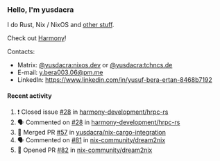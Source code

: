 ### Hello, I'm yusdacra

I do Rust, Nix / NixOS and [other stuff](https://yusdacra.gitlab.io/about).

Check out [Harmony](https://github.com/harmony-development)!

Contacts:
- Matrix: [@yusdacra:nixos.dev](https://matrix.to/#/@yusdacra:nixos.dev) or [@yusdacra:tchncs.de](https://matrix.to/#/@yusdacra:tchncs.de)
- E-mail: y.bera003.06@pm.me
- LinkedIn: https://www.linkedin.com/in/yusuf-bera-ertan-8468b7192

#### Recent activity

<!--START_SECTION:activity-->
1. ❗️ Closed issue [#28](https://github.com/harmony-development/hrpc-rs/issues/28) in [harmony-development/hrpc-rs](https://github.com/harmony-development/hrpc-rs)
2. 🗣 Commented on [#28](https://github.com/harmony-development/hrpc-rs/issues/28) in [harmony-development/hrpc-rs](https://github.com/harmony-development/hrpc-rs)
3. 🎉 Merged PR [#57](https://github.com/yusdacra/nix-cargo-integration/pull/57) in [yusdacra/nix-cargo-integration](https://github.com/yusdacra/nix-cargo-integration)
4. 🗣 Commented on [#81](https://github.com/nix-community/dream2nix/issues/81) in [nix-community/dream2nix](https://github.com/nix-community/dream2nix)
5. 💪 Opened PR [#82](https://github.com/nix-community/dream2nix/pull/82) in [nix-community/dream2nix](https://github.com/nix-community/dream2nix)
<!--END_SECTION:activity-->
